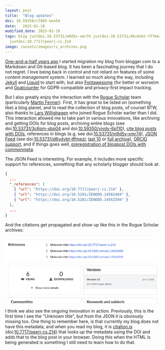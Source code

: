```yaml
---
layout: post
title:  "Blog updates"
doi: 10.59350/cf885-kee54
date:   2025-01-19
modified_date: 2025-01-19
tags: blog justdoi:10.53731/m9d5v-xmr74 justdoi:10.53731/d6vdvbt-tffmezj justdoi:10.53731/3c6pm-xbp04
  justdoi:10.7717/peerj-cs.214
image: /assets/images/rs_archives.png
---
```


[One-and-a-half years ago](https://doi.org/10.59350/nfqxs-qs982) I started migration my blog from blogger.com to a Markdown and Git-based blog.
It has been a fascinating journey that I do not regret. I love being back in control and not reliant on features of some
*content management system*. I learned so much along the way, including [Jekyll](https://jekyllrb.com/) and [Liquid](https://jekyllrb.com/docs/liquid/)
to start with, but also [Fontawesome](https://doi.org/10.59350/nfqxs-qs982) (for better or worse)m and [Goatcounter](https://doi.org/10.59350/8x2f1-h6d21)
for GDPR-compatible and privacy-first impact tracking.

But I also greatly enjoy the interaction with the [Rogue Scholar](https://rogue-scholar.org/) team (particularly [Martin Fenner](https://blog.front-matter.io/)).
First, it has great to be listed on (something like) a blog planet, and to read the collection of blog posts, of course! BTW, also thanks to
[Lars Willighagen](https://larsgw.blogspot.com/) who joined Rogue Scholar earlier than I did. This interaction allowed me
to take part in various innovations, like archiving and getting DOIs for blog posts, archiving entire blogs (see doi:[10.53731/3c6pm-xbp04](https://doi.org/10.53731/3c6pm-xbp04) and
doi:[10.59350/vjvdy-6p110](https://doi.org/10.59350/vjvdy-6p110)), [cite blog posts with DOIs](https://doi.org/10.59350/er1mn-m5q69),
references in blogs (e.g. see doi:[10.53731/m9d5v-xmr74](https://doi.org/10.53731/m9d5v-xmr74)),
[JSON Feed](https://www.jsonfeed.org/) (see doi:[10.53731/d6vdvbt-tffmezj](https://doi.org/10.53731/d6vdvbt-tffmezj);
[last 10](https://chem-bla-ics.linkedchemistry.info/feed.json) or [full archive](https://chem-bla-ics.linkedchemistry.info/archive.json)),
[ORCID support](https://doi.org/10.59350/1cg8w-qth68),
and if things goes well, [preregistration of blogpost DOIs with commonmeta](https://doi.org/10.53731/m9d5v-xmr74).

The JSON Feed is interesting. For example, it includes more specific support for references, something that any scholarly
blogger should look at:

```json
{
  ...
  "_references": [
    { "url": "https://doi.org/10.7717/peerj-cs.214" },
    { "url": "https://doi.org/10.5281/ZENODO.14562484" },
    { "url": "https://doi.org/10.5281/ZENODO.14562504" }
  ],
  ...
}
```

And the citations get propagated and show up like this in the Rogue Scholar archives:

![](/assets/images/rs_archives.png)

I think we also see the ongoing innovation in action. Previously, this is the first time I see the "Unknown title",
but from the JSON it is obviously missing too. One thing to remember here, is that currently my blog does
not have this metadata, and when you read my blog, it is [citation.js](https://citation.js.org/)
(doi:[10.7717/peerj-cs.214](https://doi.org/10.7717/peerj-cs.214)) that looks up the metadata using the DOI and adds
that to the blog post in your browser. Doing this when the HTML is being generated is something
I still need to learn how to do that.
